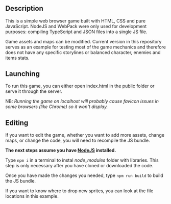 #

## Description

This is a simple web browser game built with HTML, CSS and pure JavaScript. NodeJS and WebPack were only used for development purposes: compiling TypeScript and JSON files into a single JS file.

Game assets and maps can be modified. Current version in this repository serves as an example for testing most of the game mechanics and therefore does not have any specific storylines or balanced character, enemies and items stats.

## Launching

To run this game, you can either open index.html in the public folder or serve it through the server.

NB: _Running the game on localhost will probably cause favicon issues in some browsers (like Chrome) so it won't display._

## Editing

If you want to edit the game, whether you want to add more assets, change maps, or change the code, you will need to recompile the JS bundle.

**The next steps assume you have [NodeJS](https://nodejs.org/en/ 'NodeJS Download Page') installed.**

Type `npm i` in a terminal to instal _node_modules_ folder with libraries. This step is only necessary after you have cloned or downloaded the code.

Once you have made the changes you needed, type `npm run build` to build the JS bundle.

If you want to know where to drop new sprites, you can look at the file locations in this example.
